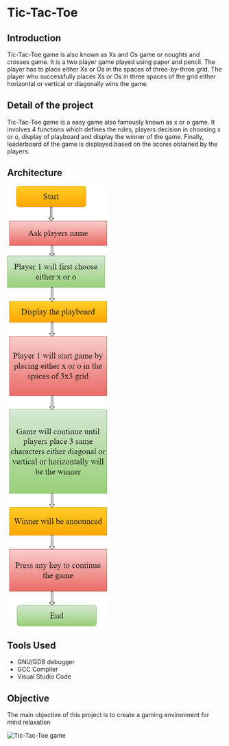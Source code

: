# Tic-Tac-Toe
## Introduction
Tic-Tac-Toe game is also known as Xs and Os game or noughts and crosses game. It is a two player game played using paper and pencil. The player has to place either Xs or Os in the spaces of three-by-three grid. The player who successfully places Xs or Os in three spaces of the grid either horizontal or vertical or diagonally wins the game.
## Detail of the project
Tic-Tac-Toe game is a easy game also famously known as x or o game. It involves 4 functions which defines the rules, players decision in choosing x or o, display of playboard and display the winner of the game.
Finally, leaderboard of the game is displayed based on the scores obtained by the players.
## Architecture
![flowchart](https://github.com/Soundarya30/M1_Tic-Tac-Toe/blob/main/2_Design/Behavioral%20Diagram.drawio.png)
## Tools Used
* GNU/GDB debugger
* GCC Compiler
* Visual Studio Code
## Objective
The main objective of this project is to create a gaming environment for mind relaxation

![Tic-Tac-Toe game](https://img.poki.com/cdn-cgi/image/quality=78,width=600,height=600,fit=cover,f=auto/d07c1db617a36898b5e8c71013d228d11003eb36d7150b7abfe988fe097c7d66.png)



